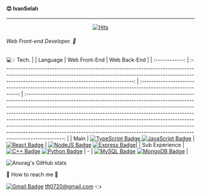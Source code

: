 #### 😊 IvanSelah
---
<div align=center>

[![Hits](https://hits.seeyoufarm.com/api/count/incr/badge.svg?url=https%3A%2F%2Fgithub.com%2Fhahmsongmin&count_bg=%2379C83D&title_bg=%23555555&icon=&icon_color=%23E7E7E7&title=Hello%E2%AD%90&edge_flat=false)](https://hits.seeyoufarm.com)

</div>

###### Web Front-end Developer. 🔨

💻💡 Tech.
| | Language | Web Front-End | Web Back-End |
| :------------: | :------------------------------------------------------------------------------------------------------------------------------------------------------------------------------------------------------------------: | :---------------------------------------------------------------------------------------------------------: | :----------------------------------------------------------------------------------------------------------------------------------------------------------------------------------------------------------------------------------------------------------------------------------------------------------------------------------------------------------------------------------------------------------------------------------------------------------------------------------------------------------------------------------------------------------------------------------: |
| Main | [![TypeScript Badge](https://img.shields.io/badge/TypeScript-3178C6?style=flat-square&logo=TypeScript&logoColor=000000) ![JavaScript Badge](https://img.shields.io/badge/JavaScript-F7DF1E?style=flat-square&logo=JavaScript&logoColor=41454A)]() | [![React Badge](https://img.shields.io/badge/React-61DAFB?style=flat-square&logo=React&logoColor=000000)]() | [![NodeJS Badge](https://img.shields.io/badge/NodeJS-47A248?style=flat-square&logo=Node.js&logoColor=E8E8E8)]() [![Express Badge](https://img.shields.io/badge/ExpressJS-000000?style=flat-square&logo=Express&logoColor=E8E8E8)]()|
| Sub Experience | [![C++ Badge](https://img.shields.io/badge/C,C++-03363D?style=flat-square&logo=C&logoColor=000000)]() [![Python Badge](https://img.shields.io/badge/Python-03363D?style=flat-square&logo=Python&logoColor=E8E8E8)]() | - | [![MySQL Badge](https://img.shields.io/badge/MySQL-03363D?style=flat-square&logo=MySQL&logoColor=E8E8E8)]() [![MongoDB Badge](https://img.shields.io/badge/MongoDB-03363D?style=flat-square&logo=MongoDB&logoColor=E8E8E8)]() |

![Anurag's GitHub stats](https://github-readme-stats.vercel.app/api?username=hahmsongmin&theme=Default)

📧 How to reach me 🙌

[![Gmail Badge](https://img.shields.io/badge/Gmail-d14836?style=flat-square&logo=Gmail&logoColor=white&link=mailto:tft0720@gmail.com)](mailto:tft0720@gmail.com)
tft0720@gmail.com 👈

